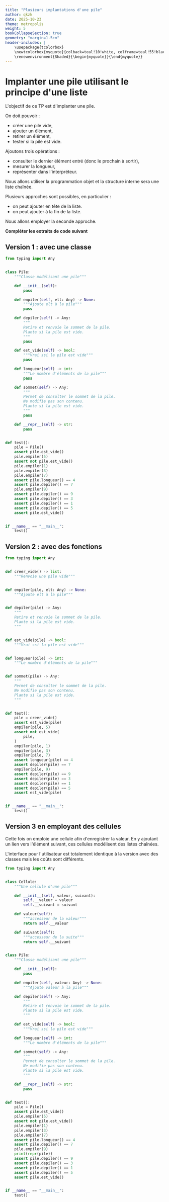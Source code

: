 ```yaml
---
title: "Plusieurs implantations d'une pile" 
author: qkzk
date: 2025-10-23
theme: metropolis
weight: 5
bookCollapseSection: true
geometry: "margin=1.5cm"
header-includes: |
    \usepackage{tcolorbox}
    \newtcolorbox{myquote}{colback=teal!10!white, colframe=teal!55!black}
    \renewenvironment{Shaded}{\begin{myquote}}{\end{myquote}}
---
```


# Implanter une pile utilisant le principe d'une liste

L'objectif de ce TP est d'implanter une pile.

On doit pouvoir :

* créer une pile vide,
* ajouter un élément,
* retirer un élément,
* tester si la pile est vide.


Ajoutons trois opérations :

* consulter le dernier élément entré (donc le prochain à sortir),
* mesurer la longueur,
* représenter dans l'interpréteur.


Nous allons utiliser la programmation objet
et la structure interne sera une liste chaînée.

Plusieurs approches sont possibles, en particulier :

* on peut ajouter en tête de la liste.
* on peut ajouter à la fin de la liste.

Nous allons employer la seconde approche.

**Compléter les extraits de code suivant**

## Version 1 : avec une classe


```python 
from typing import Any


class Pile:
    """Classe modélisant une pile"""

    def __init__(self):
        pass

    def empiler(self, elt: Any) -> None:
        """Ajoute elt à la pile"""
        pass

    def depiler(self) -> Any:
        """
        Retire et renvoie le sommet de la pile.
        Plante si la pile est vide.
        """
        pass

    def est_vide(self) -> bool:
        """Vrai ssi la pile est vide"""
        pass

    def longueur(self) -> int:
        """Le nombre d'éléments de la pile"""
        pass

    def sommet(self) -> Any:
        """
        Permet de consulter le sommet de la pile.
        Ne modifie pas son contenu.
        Plante si la pile est vide.
        """
        pass

    def __repr__(self) -> str:
        pass


def test():
    pile = Pile()
    assert pile.est_vide()
    pile.empiler(5)
    assert not pile.est_vide()
    pile.empiler(1)
    pile.empiler(3)
    pile.empiler(7)
    assert pile.longueur() == 4
    assert pile.depiler() == 7
    pile.empiler(9)
    assert pile.depiler() == 9
    assert pile.depiler() == 3
    assert pile.depiler() == 1
    assert pile.depiler() == 5
    assert pile.est_vide()


if __name__ == "__main__":
    test()
```

## Version 2 : avec des fonctions 

```python 
from typing import Any


def creer_vide() -> list:
    """Renvoie une pile vide"""


def empiler(pile, elt: Any) -> None:
    """Ajoute elt à la pile"""


def depiler(pile) -> Any:
    """
    Retire et renvoie le sommet de la pile.
    Plante si la pile est vide.
    """


def est_vide(pile) -> bool:
    """Vrai ssi la pile est vide"""


def longueur(pile) -> int:
    """Le nombre d'éléments de la pile"""


def sommet(pile) -> Any:
    """
    Permet de consulter le sommet de la pile.
    Ne modifie pas son contenu.
    Plante si la pile est vide.
    """


def test():
    pile = creer_vide()
    assert est_vide(pile)
    empiler(pile, 5)
    assert not est_vide(
        pile,
    )
    empiler(pile, 1)
    empiler(pile, 3)
    empiler(pile, 7)
    assert longueur(pile) == 4
    assert depiler(pile) == 7
    empiler(pile, 9)
    assert depiler(pile) == 9
    assert depiler(pile) == 3
    assert depiler(pile) == 1
    assert depiler(pile) == 5
    assert est_vide(pile)


if __name__ == "__main__":
    test()
```

## Version 3 en employant des cellules

Cette fois on emploie une cellule afin d'enregistrer la valeur. En y ajoutant un lien vers l'élément suivant, ces cellules modélisent des listes chaînées. 

L'interface pour l'utilisateur est totalement identique à la version avec des classes mais les coûts sont différents.

```python
from typing import Any


class Cellule:
    """Une cellule d'une pile"""

    def __init__(self, valeur, suivant):
        self.__valeur = valeur
        self.__suivant = suivant

    def valeur(self):
        """accesseur de la valeur"""
        return self.__valeur

    def suivant(self):
        """accesseur de la suite"""
        return self.__suivant


class Pile:
    """Classe modélisant une pile"""

    def __init__(self):
        pass

    def empiler(self, valeur: Any) -> None:
        """Ajoute valeur à la pile"""

    def depiler(self) -> Any:
        """
        Retire et renvoie le sommet de la pile.
        Plante si la pile est vide.
        """

    def est_vide(self) -> bool:
        """Vrai ssi la pile est vide"""

    def longueur(self) -> int:
        """Le nombre d'éléments de la pile"""

    def sommet(self) -> Any:
        """
        Permet de consulter le sommet de la pile.
        Ne modifie pas son contenu.
        Plante si la pile est vide.
        """

    def __repr__(self) -> str:
        pass


def test():
    pile = Pile()
    assert pile.est_vide()
    pile.empiler(5)
    assert not pile.est_vide()
    pile.empiler(1)
    pile.empiler(3)
    pile.empiler(7)
    assert pile.longueur() == 4
    assert pile.depiler() == 7
    pile.empiler(9)
    print(repr(pile))
    assert pile.depiler() == 9
    assert pile.depiler() == 3
    assert pile.depiler() == 1
    assert pile.depiler() == 5
    assert pile.est_vide()


if __name__ == "__main__":
    test()
```


